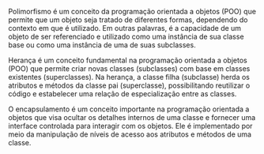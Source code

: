 Polimorfismo é um conceito da programação orientada a objetos (POO) que permite que um objeto seja tratado de diferentes formas, dependendo do contexto em que é utilizado.
Em outras palavras, é a capacidade de um objeto de ser referenciado e utilizado como uma instância de sua classe base ou como uma instância de uma de suas subclasses.

Herança é um conceito fundamental na programação orientada a objetos (POO) que permite criar novas classes (subclasses) com base em classes existentes (superclasses).
Na herança, a classe filha (subclasse) herda os atributos e métodos da classe pai (superclasse), possibilitando reutilizar o código e estabelecer uma relação de especialização entre as classes.

O encapsulamento é um conceito importante na programação orientada a objetos que visa ocultar os detalhes internos de uma classe e fornecer uma interface controlada para interagir com os objetos.
Ele é implementado por meio da manipulação de níveis de acesso aos atributos e métodos de uma classe.
